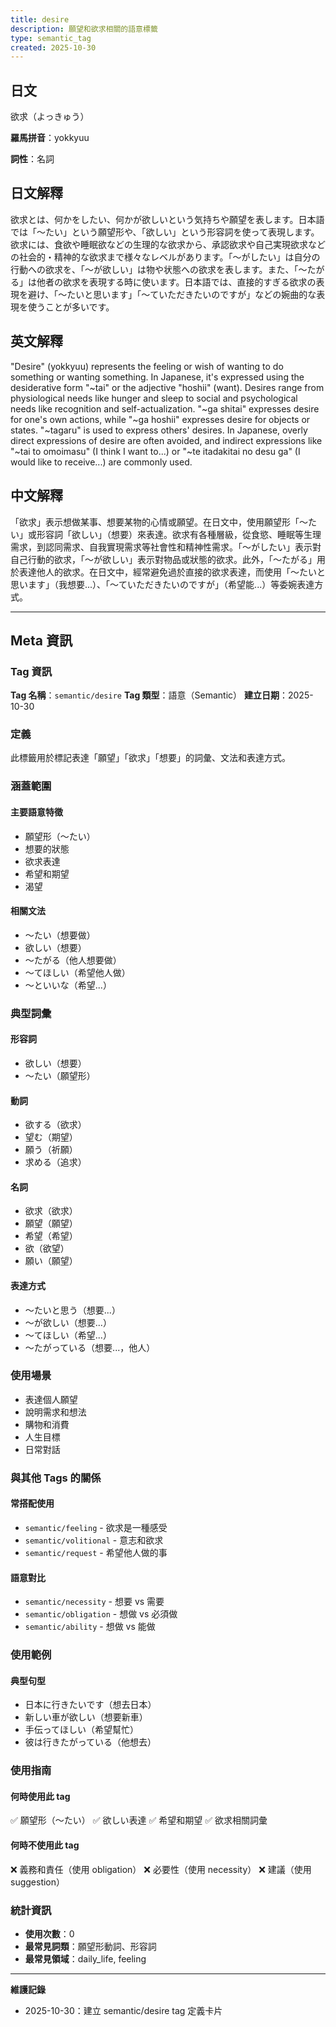 ```yaml
---
title: desire
description: 願望和欲求相關的語意標籤
type: semantic_tag
created: 2025-10-30
---
```


## 日文
欲求（よっきゅう）

**羅馬拼音**：yokkyuu

**詞性**：名詞

## 日文解釋
欲求とは、何かをしたい、何かが欲しいという気持ちや願望を表します。日本語では「〜たい」という願望形や、「欲しい」という形容詞を使って表現します。欲求には、食欲や睡眠欲などの生理的な欲求から、承認欲求や自己実現欲求などの社会的・精神的な欲求まで様々なレベルがあります。「〜がしたい」は自分の行動への欲求を、「〜が欲しい」は物や状態への欲求を表します。また、「〜たがる」は他者の欲求を表現する時に使います。日本語では、直接的すぎる欲求の表現を避け、「〜たいと思います」「〜ていただきたいのですが」などの婉曲的な表現を使うことが多いです。

## 英文解釋
"Desire" (yokkyuu) represents the feeling or wish of wanting to do something or wanting something. In Japanese, it's expressed using the desiderative form "~tai" or the adjective "hoshii" (want). Desires range from physiological needs like hunger and sleep to social and psychological needs like recognition and self-actualization. "~ga shitai" expresses desire for one's own actions, while "~ga hoshii" expresses desire for objects or states. "~tagaru" is used to express others' desires. In Japanese, overly direct expressions of desire are often avoided, and indirect expressions like "~tai to omoimasu" (I think I want to...) or "~te itadakitai no desu ga" (I would like to receive...) are commonly used.

## 中文解釋
「欲求」表示想做某事、想要某物的心情或願望。在日文中，使用願望形「〜たい」或形容詞「欲しい」（想要）來表達。欲求有各種層級，從食慾、睡眠等生理需求，到認同需求、自我實現需求等社會性和精神性需求。「〜がしたい」表示對自己行動的欲求，「〜が欲しい」表示對物品或狀態的欲求。此外，「〜たがる」用於表達他人的欲求。在日文中，經常避免過於直接的欲求表達，而使用「〜たいと思います」（我想要...）、「〜ていただきたいのですが」（希望能...）等委婉表達方式。

---

## Meta 資訊

### Tag 資訊

**Tag 名稱**：`semantic/desire`
**Tag 類型**：語意（Semantic）
**建立日期**：2025-10-30

### 定義

此標籤用於標記表達「願望」「欲求」「想要」的詞彙、文法和表達方式。

### 涵蓋範圍

#### 主要語意特徵
- 願望形（〜たい）
- 想要的狀態
- 欲求表達
- 希望和期望
- 渴望

#### 相關文法
- 〜たい（想要做）
- 欲しい（想要）
- 〜たがる（他人想要做）
- 〜てほしい（希望他人做）
- 〜といいな（希望...）

### 典型詞彙

#### 形容詞
- 欲しい（想要）
- 〜たい（願望形）

#### 動詞
- 欲する（欲求）
- 望む（期望）
- 願う（祈願）
- 求める（追求）

#### 名詞
- 欲求（欲求）
- 願望（願望）
- 希望（希望）
- 欲（欲望）
- 願い（願望）

#### 表達方式
- 〜たいと思う（想要...）
- 〜が欲しい（想要...）
- 〜てほしい（希望...）
- 〜たがっている（想要...，他人）

### 使用場景

- 表達個人願望
- 說明需求和想法
- 購物和消費
- 人生目標
- 日常對話

### 與其他 Tags 的關係

#### 常搭配使用
- `semantic/feeling` - 欲求是一種感受
- `semantic/volitional` - 意志和欲求
- `semantic/request` - 希望他人做的事

#### 語意對比
- `semantic/necessity` - 想要 vs 需要
- `semantic/obligation` - 想做 vs 必須做
- `semantic/ability` - 想做 vs 能做

### 使用範例

#### 典型句型
- 日本に行きたいです（想去日本）
- 新しい車が欲しい（想要新車）
- 手伝ってほしい（希望幫忙）
- 彼は行きたがっている（他想去）

### 使用指南

#### 何時使用此 tag
✅ 願望形（〜たい）
✅ 欲しい表達
✅ 希望和期望
✅ 欲求相關詞彙

#### 何時不使用此 tag
❌ 義務和責任（使用 obligation）
❌ 必要性（使用 necessity）
❌ 建議（使用 suggestion）

### 統計資訊

- **使用次數**：0
- **最常見詞類**：願望形動詞、形容詞
- **最常見領域**：daily_life, feeling

---

**維護記錄**
- 2025-10-30：建立 semantic/desire tag 定義卡片
